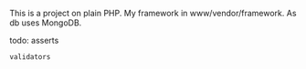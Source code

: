 This is a project on plain PHP. My framework in www/vendor/framework.
As db uses MongoDB.


todo:
	asserts

	validators


